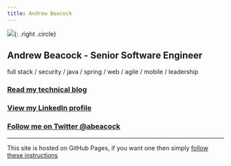 ```yaml
---
title: Andrew Beacock
---
```


![](https://2.bp.blogspot.com/-yfhWdRvgDZg/XSiGQxV8eQI/AAAAAAAABXg/OStuc9j2LXYlfORn2FALrcJRqFz3cnuPgCK4BGAYYCw/s113-pf/buddy-icon-cropped.png){: .right .circle}

## Andrew Beacock - Senior Software Engineer
full stack / security / java / spring / web / agile / mobile / leadership

### [Read my technical blog](https://blog.andrewbeacock.com)

### [View my LinkedIn profile](https://www.linkedin.com/in/andrewbeacock/)

### [Follow me on Twitter @abeacock](https://twitter.com/abeacock)

---

This site is hosted on GitHub Pages, if you want one then simply [follow these instructions](https://pages.github.com/)